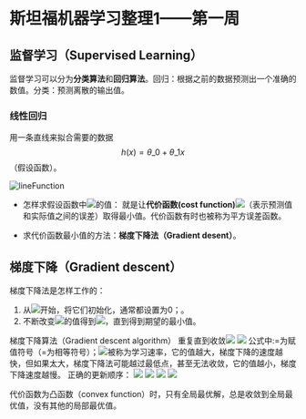 # 斯坦福机器学习整理1——第一周
<script type="text/javascript"
 src="http://cdn.mathjax.org/mathjax/latest/MathJax.js?config=TeX-AMS-MML_HTMLorMML"
 mathjax: true>
</script>
## 监督学习（Supervised Learning）
监督学习可以分为**分类算法**和**回归算法**。回归：根据之前的数据预测出一个准确的数值。分类：预测离散的输出值。

### 线性回归


用一条直线来拟合需要的数据 
$$ 
h(x)=\theta\_{0}+\theta\_{1}x 
$$
 （假设函数）。

![lineFunction](file:///Users/wangruchen/work/github/wangruchen/MyCompilation/MachineLearing/figures/lineFunction.png)

- 怎样求假设函数中<img src="http://www.forkosh.com/mathtex.cgi? \theta_{0},\theta_{1}">的值：
就是让**代价函数(cost function)**<img src="http://www.forkosh.com/mathtex.cgi?  J(\theta)=\frac{1}{2m}\sum^{m}_{i=1}(h_{\theta}(x^{i})-y^{i})^{2}">（表示预测值和实际值之间的误差）取得最小值。代价函数有时也被称为平方误差函数。

- 求代价函数最小值的方法：**梯度下降法（Gradient desent）**。

## 梯度下降（Gradient descent）
梯度下降法是怎样工作的：
1. 从<img src="http://www.forkosh.com/mathtex.cgi? \theta_{0},\theta_{1}">开始，将它们初始化，通常都设置为0；。
2. 不断改变<img src="http://www.forkosh.com/mathtex.cgi? \theta_{0},\theta_{1}">的值得到<img src="http://www.forkosh.com/mathtex.cgi? J(\theta_{0},\theta_{1})}">，直到得到期望的最小值。

梯度下降算法（Gradient descent algorithm）
	重复直到收敛<img src="http://www.forkosh.com/mathtex.cgi? \{\theta_{j}: = \theta_{j}-\alpha\frac{\partial}{\partial\theta_{j}}J(\theta_{0},\theta_{1})\}"> <img src="http://www.forkosh.com/mathtex.cgi? (for j=0~and ~j=1)">
	公式中:=为赋值符号（=为相等符号）；<img src="http://www.forkosh.com/mathtex.cgi?  \alpha">被称为学习速率，它的值越大，梯度下降的速度越快，但如果太大，梯度下降法可能越过最低点，甚至无法收敛，它的值越小，梯度下降速度越慢。
    正确的更新顺序：
    <img src="http://www.forkosh.com/mathtex.cgi? temp0:=\theta_{0}-\alpha\frac{\partial}{\partial\theta_{0}}J(\theta_{0},\theta_{1})">
    <img src="http://www.forkosh.com/mathtex.cgi? temp1:=\theta_{1}-\alpha\frac{\partial}{\partial\theta_{1}}J(\theta_{0},\theta_{1})">
    <img src="http://www.forkosh.com/mathtex.cgi? \theta_{0}:=temp0">
    <img src="http://www.forkosh.com/mathtex.cgi? \theta_{1}:=temp1">

代价函数为凸函数（convex function）时，只有全局最优解，总是收敛到全局最优值，没有其他的局部最优值。








